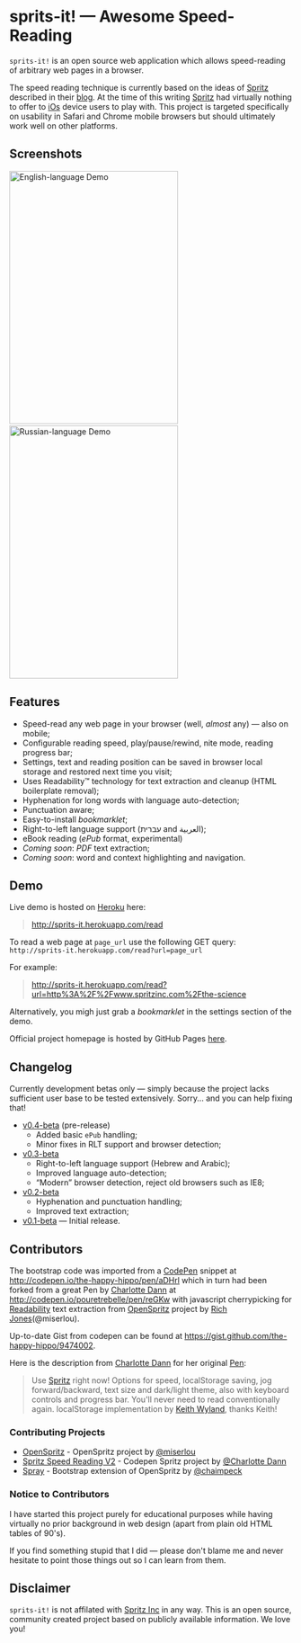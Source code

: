 sprits-it! — Awesome Speed-Reading
==================================

`sprits-it!` is an open source web application which allows speed-reading of arbitrary web pages in a browser.

The speed reading technique is currently based on the ideas of [Spritz](http://www.spritzinc.com/) described in their [blog](http://www.spritzinc.com/blog). At the time of this writing [Spritz](http://www.spritzinc.com/) had virtually nothing to offer to [iOs](http://www.apple.com/ios) device users to play with. This project is targeted specifically on usability in Safari and Chrome mobile browsers but should ultimately work well on other platforms.

## Screenshots

<img src='https://github.com/the-happy-hippo/sprits-it/raw/gh-pages/app/static/img/cap_alice.gif'
    width='300px' height='450px' alt='English-language Demo'></img>
    &nbsp;
<img src='https://github.com/the-happy-hippo/sprits-it/raw/gh-pages/app/static/img/cap_geroi.gif'
    width='300px' height='450px' alt='Russian-language Demo'></img>

## Features

- Speed-read any web page in your browser (well, _almost_ any) — also on mobile;
- Configurable reading speed, play/pause/rewind, nite mode, reading progress bar;
- Settings, text and reading position can be saved in browser local storage and restored next time you visit;
- Uses Readability™ technology for text extraction and cleanup (HTML boilerplate removal);
- Hyphenation for long words with language auto-detection;
- Punctuation aware;
- Easy-to-install _bookmarklet_;
- Right-to-left language support (עברית and العربية);
- eBook reading (_ePub_ format, experimental)
- _Coming soon_: _PDF_ text extraction;
- _Coming soon_: word and context highlighting and navigation.

## Demo

Live demo is hosted on [Heroku](https://www.heroku.com) here:

> http://sprits-it.herokuapp.com/read

To read a web page at ``page_url`` use the following GET query:
`http://sprits-it.herokuapp.com/read?url=page_url`

For example:

> http://sprits-it.herokuapp.com/read?url=http%3A%2F%2Fwww.spritzinc.com%2Fthe-science

Alternatively, you migh just grab a _bookmarklet_ in the settings section of the demo.

Official project homepage is hosted by GitHub Pages [here](http://the-happy-hippo.github.io/sprits-it).

## Changelog

Currently development betas only — simply because the project lacks sufficient user base to be tested extensively. Sorry… and you can help fixing that!

- [v0.4-beta](https://github.com/the-happy-hippo/sprits-it/releases/tag/v0.4-beta) (pre-release)
  - Added basic `ePub` handling;
  - Minor fixes in RLT support and browser detection;
- [v0.3-beta](https://github.com/the-happy-hippo/sprits-it/releases/tag/v0.3-beta)
  - Right-to-left language support (Hebrew and Arabic);
  - Improved language auto-detection;
  - “Modern” browser detection, reject old browsers such as IE8;
- [v0.2-beta](https://github.com/the-happy-hippo/sprits-it/releases/tag/v0.2-beta)
  - Hyphenation and punctuation handling;
  - Improved text extraction;
- [v0.1-beta](https://github.com/the-happy-hippo/sprits-it/releases/tag/v0.1-beta) — Initial release.

## Contributors

The bootstrap code was imported from a [CodePen](http://codepen.io) snippet at http://codepen.io/the-happy-hippo/pen/aDHrl which in turn had been forked from a great Pen by [Charlotte Dann](http://codepen.io/pouretrebelle) at http://codepen.io/pouretrebelle/pen/reGKw with javascript cherrypicking for [Readability](https://www.readability.com) text extraction from [OpenSpritz](https://github.com/Miserlou/OpenSpritz) project by [Rich Jones](https://github.com/Miserlou)(@miserlou).

Up-to-date Gist from codepen can be found at https://gist.github.com/the-happy-hippo/9474002.

Here is the description from [Charlotte Dann](http://codepen.io/pouretrebelle) for her original [Pen](http://codepen.io/pouretrebelle/pen/reGKw):
> Use [Spritz](http://www.spritzinc.com/) right now! Options for speed, localStorage saving, jog forward/backward, text size and dark/light theme, also with keyboard controls and progress bar. You'll never need to read conventionally again. 
> localStorage implementation by [Keith Wyland](http://codepen.io/keithwyland/), thanks Keith!

### Contributing Projects

* [OpenSpritz](https://github.com/Miserlou/OpenSpritz) - OpenSpritz project by [@miserlou](https://github.com/miserlou)
* [Spritz Speed Reading V2](http://codepen.io/pouretrebelle/pen/reGKw) - Codepen Spritz project by [@Charlotte Dann](http://codepen.io/pouretrebelle)
* [Spray](https://github.com/chaimpeck/spray) - Bootstrap extension of OpenSpritz by [@chaimpeck](https://github.com/chaimpeck)

### Notice to Contributors

I have started this project purely for educational purposes while having virtually no prior background in web design (apart from plain old HTML tables of 90's).

If you find something stupid that I did &mdash; please don't blame me and never hesitate to point those things out so I can learn from them.

## Disclaimer

`sprits-it!` is not affilated with [Spritz Inc](http://www.spritzinc.com/) in any way. This is an open source, community created project based on publicly available information. We love you!
